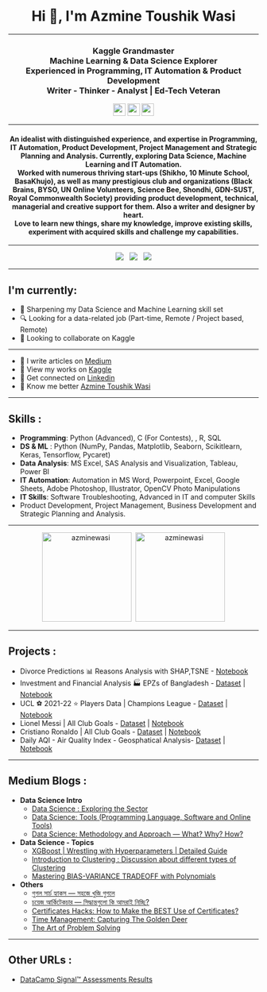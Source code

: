 <h1 align="center">Hi 👋, I'm Azmine Toushik Wasi</h1>

---
<h3 align="center">Kaggle Grandmaster</br>
Machine Learning & Data Science Explorer</br>
Experienced in Programming, IT Automation & Product Development</br>
Writer - Thinker - Analyst | Ed-Tech Veteran</h3>

<p align=center>
<a href="https://www.kaggle.com/azminetoushikwasi"><img height="25" src="https://img.shields.io/badge/Kaggle-profile-%2320beff"></a>
<a href="https://azminewasi.github.io"><img height="25" src="https://img.shields.io/badge/Personal-Website-%1020beff"></a>
<a href="https://medium.com/@azmine_wasi"><img height="25" src="https://img.shields.io/badge/Medium-Blogs-%1020beff"></a>
</p>

---
<h4 align="center">
An idealist with distinguished experience, and expertise in Programming, IT Automation, Product Development, Project Management and Strategic Planning and Analysis.
Currently, exploring Data Science, Machine Learning and IT Automation.</br>
Worked with numerous thriving start-ups (Shikho, 10 Minute School, BasaKhujo), as well as many prestigious club and organizations (Black Brains, BYSO, UN Online Volunteers, Science Bee, Shondhi, GDN-SUST, Royal Commonwealth Society) providing product development, technical, managerial and creative support for them. Also a writer and designer by heart.</br>
Love to learn new things, share my knowledge, improve existing skills, experiment with acquired skills and challenge my capabilities.</br>
</h4>

---

<p align="center">
  <img src="https://road-to-kaggle-grandmaster.vercel.app/api/badges/azminetoushikwasi/dataset/light"> &nbsp;
  <img src="https://road-to-kaggle-grandmaster.vercel.app/api/badges/azminetoushikwasi/notebook/light"> &nbsp;
  <img src="https://road-to-kaggle-grandmaster.vercel.app/api/badges/azminetoushikwasi/discussion/light">
</p>

---
## **I'm currently**:
- 🌱 Sharpening my Data Science and Machine Learning skill set
- 🔍 Looking for a data-related job (Part-time, Remote / Project based, Remote)
- 👯 Looking to collaborate on Kaggle


---
- 📝 I write articles on [Medium](https://medium.com/@azmine_wasi)
- 📝 View my works on [Kaggle](https://www.kaggle.com/azminetoushikwasi)
- 📄 Get connected on [Linkedin](https://www.linkedin.com/in/azmine-toushik-wasi/)
- 📝 Know me better [Azmine Toushik Wasi](http://azminewasi.github.io/)

---
## **Skills** :
- **Programming**: Python (Advanced), C (For Contests), , R, SQL<br>
- **DS & ML** : Python (NumPy, Pandas, Matplotlib, Seaborn, Scikitlearn, Keras, Tensorflow, Pycaret) <br>
- **Data Analysis**: MS Excel, SAS Analysis and Visualization, Tableau, Power BI<br>
- **IT Automation**: Automation in MS Word, Powerpoint, Excel, Google Sheets, Adobe Photoshop, Illustrator, OpenCV Photo Manipulations
- **IT Skills**: Software Troubleshooting, Advanced in IT and computer Skills
- Product Development, Project Management, Business Development and Strategic Planning and Analysis.<br>

---

<p align="center">
<img src="https://github-readme-stats.vercel.app/api/top-langs?username=azminewasi&show_icons=true&locale=en&langs_count=3&hide=javascript,html,css,cpp,go" alt="azminewasi" height="180"/>&nbsp;
<img src="https://github-readme-stats.vercel.app/api?username=azminewasi&show_icons=true" alt="azminewasi" height="180"/>
</p>

---
## **Projects** :

  - Divorce Predictions 📊 Reasons Analysis with SHAP,TSNE - [Notebook](https://www.kaggle.com/code/azminetoushikwasi/divorce-xgboost-analysis-with-pca-shap-tsne)
  - Investment and Financial Analysis 🏭 EPZs of Bangladesh - [Dataset](https://www.kaggle.com/datasets/azminetoushikwasi/-epzs-of-bangladesh-investors-data) | [Notebook](https://www.kaggle.com/code/azminetoushikwasi/eda-statistical-analytics-epzs-of-bangladesh)
  - UCL ⚽ 2021-22 ⭐ Players Data | Champions League - [Dataset](https://www.kaggle.com/datasets/azminetoushikwasi/ucl-202122-uefa-champions-league) | [Notebook](https://www.kaggle.com/code/azminetoushikwasi/ucl-eda-viz-2021-22-players-teams)
  - Lionel Messi | All Club Goals - [Dataset](https://www.kaggle.com/datasets/azminetoushikwasi/-lionel-messi-all-club-goals) | [Notebook](https://www.kaggle.com/code/azminetoushikwasi/lionel-messi-extended-eda-goals)
  - Cristiano Ronaldo | All Club Goals - [Dataset](https://www.kaggle.com/datasets/azminetoushikwasi/cr7-cristiano-ronaldo-all-club-goals-stats) | [Notebook](https://www.kaggle.com/code/azminetoushikwasi/cristiano-ronaldo-goals-eda-analysis)
  - Daily AQI - Air Quality Index - Geosphatical Analysis- [Dataset](https://www.kaggle.com/datasets/azminetoushikwasi/aqi-air-quality-index-scheduled-daily-update) | [Notebook](https://www.kaggle.com/code/azminetoushikwasi/daily-aqi-air-quality-index-scheduled)
---
## **Medium Blogs** :
- **Data Science Intro**
  - [Data Science : Exploring the Sector](https://medium.com/@azmine_wasi/data-science-exploring-the-sector-eaf48d5d481e)
  - [Data Science: Tools (Programming Language, Software and Online Tools)](https://medium.com/@azmine_wasi/data-science-tools-programming-language-software-and-online-tools-344b132a59ad)
  - [Data Science: Methodology and Approach — What? Why? How?](https://medium.com/@azmine_wasi/data-science-methodology-and-approach-what-why-how-a15a7f611ab1)
- **Data Science - Topics**
  - [XGBoost | Wrestling with Hyperparameters | Detailed Guide](https://medium.com/@azmine_wasi/xgboost-wrestling-with-hyperparameters-detailed-guide-part-01-3ecc8280f02b)
  - [Introduction to Clustering : Discussion about different types of Clustering](https://medium.com/@azmine_wasi/introduction-to-clustering-discussion-about-different-types-of-clustering-dd6af9fbfc21)
  - [Mastering BIAS-VARIANCE TRADEOFF with Polynomials](https://medium.com/@azmine_wasi/mastering-bias-variance-tradeoff-with-polynomials-azminewasi-e58530f8b588)
- **Others**
  - [গুগল সার্চ হ্যাকস — সহজে খুজি গুগলে](https://blog.sciencebee.com.bd/%e0%a6%97%e0%a7%81%e0%a6%97%e0%a6%b2-%e0%a6%b8%e0%a6%be%e0%a6%b0%e0%a7%8d%e0%a6%9a%e0%a7%87-%e0%a6%b9%e0%a6%be%e0%a6%a4%e0%a7%87%e0%a6%96%e0%a7%9c%e0%a6%bf%e0%a6%83-%e0%a6%b8%e0%a6%b9%e0%a6%9c/)
  - [চয়েজ আর্কিটেকচার — সিদ্ধান্তগুলো কি আমরাই নিচ্ছি?](https://medium.com/@azmine_wasi/choice-architecture-bangla-azminewasi-32ab19d041e5)
  - [Certificates Hacks: How to Make the BEST Use of Certificates?](https://medium.com/@azmine_wasi/certificates-hacks-how-to-make-the-best-use-of-certificates-91bc35b74600)
  - [Time Management: Capturing The Golden Deer](https://medium.com/@azmine_wasi/time-management-capturing-the-golden-deer-f1780f4469b6)
  - [The Art of Problem Solving](https://medium.com/@azmine_wasi/the-art-of-problem-solving-infographic-4ef203f7a787)

---
## **Other URLs** :
- [DataCamp Signal™ Assessments Results](https://github.com/azminewasi/DataCamp/tree/main/Assessment%20-%20Results) 
